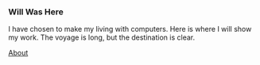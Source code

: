 ### Will Was Here

I have chosen to make my living with computers. Here is where I will show my work. 
The voyage is long, but the destination is clear. 

[About](https://zanenab.github.io/about)
